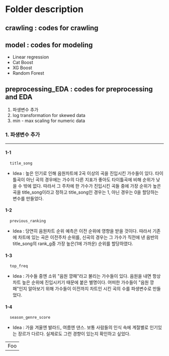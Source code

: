 # Folder description

## crawling : codes for crawling

## model : codes for modeling
   * Linear regression
   * Cat Boost
   * XG Boost
   * Random Forest

## preprocessing_EDA : codes for preprocessing and EDA
  1. 파생변수 추가
  2. log transformation for skewed data
  3. min - max scaling for numeric data


### 1. 파생변수 추가
---------------------
#### 1-1 

```
  title_song
```

- Idea : 높은 인기로 인해 음원차트에 2곡 이상의 곡을 진입시킨 가수들이 있다. 타이틀곡이 아닌 곡의 경우에는 가수의 다른 지표가 좋아도 타이틀곡에 비해 순위가 낮을 수 밖에 없다. 따라서 그 주차에 한 가수가 진입시킨 곡들 중에 가장 순위가 높은 곡을 title_song이라고 정하고 title_song인 경우는 1, 아닌 경우는 0을 할당하는 변수를 만들었다.


#### 1-2

```
  previous_ranking
```

- Idea : 당연히 음원차트 순위 예측은 이전 순위에 영향을 받을 것이다. 따라서 기존에 차트에 있는 곡은 이전주차 순위를, 신곡의 경우는 그 가수가 직전에 낸 음반의 title_song의 rank_g중 가장 높은(1에 가까운) 순위를 할당하였다.


#### 1-3

```
  top_freq
```

- Idea : 가수들 중엔 소위 "음원 깡패"라고 불리는 가수들이 있다. 음원을 내면 항상 차트 높은 순위에 진입시키기 때문에 붙은 별명이다. 어떠한 가수들이 "음원 깡패"인지 알아보기 위해 가수들이 이전까지 차트인 시킨 곡의 수를 파생변수로 만들었다.


#### 1-4

```
  season_genre_score
```

- Idea : 가을 겨울엔 발라드, 여름엔 댄스. 보통 사람들의 인식 속에 계절별로 인기있는 장르가 다르다. 실제로도 그런 경향이 있는지 확인하고 싶었다. 

<table>
    <tr>
        <td>Foo</td>
    </tr>
</table>
